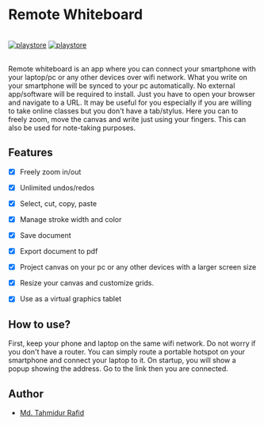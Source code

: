 # Remote Whiteboard

<br/>
<a href="https://play.google.com/store/apps/details?id=com.remotewhiteboard" target="_blank"><img alt="playstore" src="https://img.shields.io/badge/Google_Play-414141?style=for-the-badge&logo=google-play&logoColor=white" /></a>
<a href="https://www.youtube.com/watch?v=LqA95Aslo8g" target="_blank"><img alt="playstore" src="https://img.shields.io/badge/YouTube-FF0000?style=for-the-badge&logo=youtube&logoColor=white" /></a>
<br/><br/>


Remote whiteboard is an app where you can connect your smartphone with your laptop/pc or any other devices over wifi network. What you write on your smartphone will be synced to your pc automatically. No external app/software will be required to install. Just you have to open your browser and navigate to a URL. It may be useful for you especially if you are willing to take online classes but you don't have a tab/stylus. Here you can to freely zoom, move the canvas and write just using your fingers. This can also be used for note-taking purposes.

## Features

- [X] Freely zoom in/out
- [X] Unlimited undos/redos
- [X] Select, cut, copy, paste
- [X] Manage stroke width and color
- [X] Save document
- [X] Export document to pdf
- [X] Project canvas on your pc or any other devices with a larger screen size
- [X] Resize your canvas and customize grids.
- [X] Use as a virtual graphics tablet


## How to use?
First, keep your phone and laptop on the same wifi network. Do not worry if you don't have a router. You can simply route a portable hotspot on your smartphone and connect your laptop to it. On startup, you will show a popup showing the address. Go to the link then you are connected.



## Author

- [Md. Tahmidur Rafid](https://github.com/tahmidurrafid)
